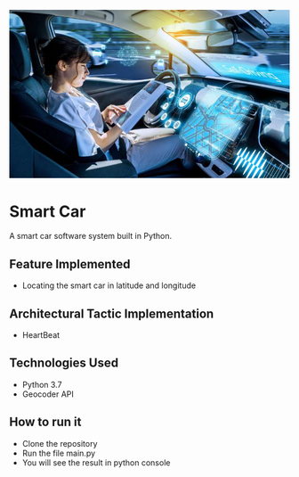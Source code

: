 ![Screenshot](img.jpg)

#
# Smart Car

A smart car software system built in Python.

## Feature Implemented
- Locating the smart car in latitude and longitude

## Architectural Tactic Implementation
- HeartBeat

## Technologies Used
- Python 3.7
- Geocoder API

## How to run it
- Clone the repository
- Run the file main.py
- You will see the result in python console



